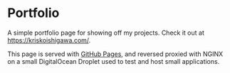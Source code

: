 # Portfolio

A simple portfolio page for showing off my projects. Check it out at https://kriskoishigawa.com/.

This page is served with [GitHub Pages](https://scissorsneedfoodtoo.github.io/portfolio/), and reversed proxied with NGINX on a small DigitalOcean Droplet used to test and host small applications.
